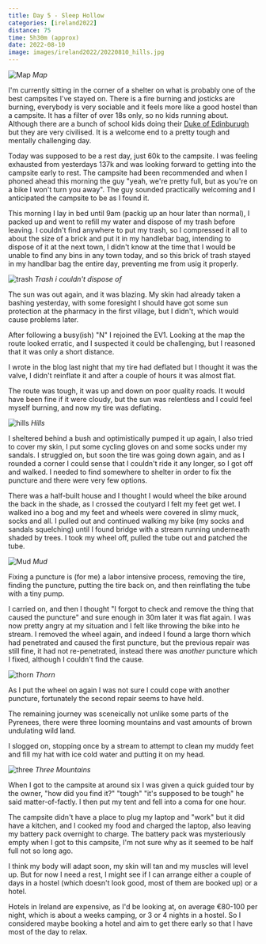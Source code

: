 ```yaml
--- 
title: Day 5 - Sleep Hollow
categories: [ireland2022]
distance: 75
time: 5h30m (approx)
date: 2022-08-10
image: images/ireland2022/20220810_hills.jpg
---
```


![Map](/images/ireland2022/20220810_map.jpg) 
*Map*

I'm currently sitting in the corner of a shelter on what is probably one of
the best campsites I've stayed on. There is a fire burning and josticks are
burning, everybody is very sociable and it feels more like a good hostel
than a campsite. It has a filter of over 18s only, so no kids running about.
Although there are a bunch of school kids doing their [Duke of
Edinburugh](https://www.dofe.org/) but they are very civilised. It is a
welcome end to a pretty tough and mentally challenging day.

Today was supposed to be a rest day, just 60k to the campsite. I was feeling
exhausted from yesterdays 137k and was looking forward to getting into the
campsite early to rest. The campsite had been recommended and when I phoned
ahead this morning the guy "yeah, we're pretty full, but as you're on a bike I
won't turn you away". The guy sounded practically welcoming and I anticipated
the campsite to be as I found it.

This morning I lay in bed until 9am (packig up an hour later than normal), I
packed up and went to refill my water and dispose of my trash before leaving.
I couldn't find anywhere to put my trash, so I compressed it all to about the
size of a brick and put it in my handlebar bag, intending to dispose of it at
the next town, I didn't know at the time that I would be unable to find any
bins in any town today, and so this brick of trash stayed in my handlbar bag
the entire day, preventing me from usig it properly.

![trash](/images/ireland2022/20220810_trash.jpg) 
*Trash i couldn't dispose of*

The sun was out again, and it was blazing. My skin had already taken a bashing
yesterday, with some foresight I should have got some sun protection at the
pharmacy in the first village, but I didn't, which would cause problems later.

After following a busy(ish) "N" I rejoined the EV1. Looking at the map the
route looked erratic, and I suspected it could be challenging, but I reasoned
that it was only a short distance.

I wrote in the blog last night that my tire had deflated but I thought it was
the valve, I didn't reinflate it and after a couple of hours it was almost flat.

The route was tough, it was up and down on poor quality roads. It would have
been fine if it were cloudy, but the sun was relentless and I could feel
myself burning, and now my tire was deflating.

![hills](/images/ireland2022/20220810_hills.jpg) 
*Hills*

I sheltered behind a bush and optimistically pumped it up again, I also tried
to cover my skin, I put some cycling gloves on and some socks under my
sandals. I struggled on, but soon the tire was going down again, and as I
rounded a corner I could sense that I couldn't ride it any longer, so I got
off and walked. I needed to find somewhere to shelter in order to fix the
puncture and there were very few options.

There was a half-built house and I thought I would wheel the bike around the
back in the shade, as I crossed the coutyard I felt my feet get wet. I walked
ino a bog and my feet and wheels were covered in slimy muck, socks and all. I
pulled out and continued walking my bike (my socks and sandals squelching) 
until I found bridge with a stream running underneath shaded by trees. I took
my wheel off, pulled the tube out and patched the tube.

![Mud](/images/ireland2022/20220810_mud.jpg) 
*Mud*


Fixing a puncture is (for me) a labor intensive process, removing the tire,
finding the puncture, putting the tire back on, and then reinflating the tube
with a tiny pump.

I carried on, and then I thought "I forgot to check and remove the thing that
caused the puncture" and sure enough in 30m later it was flat again. I was now
pretty angry at my situation and I felt like throwing the bike into he stream. I
removed the wheel again, and indeed I found a large thorn which had
penetrated and caused the first puncture, but the previous repair was still
fine, it had not re-penetrated, instead there was _another_ puncture which I
fixed, although I couldn't find the cause.

![thorn](/images/ireland2022/20220810_thorn.jpg) 
*Thorn*

As I put the wheel on again I was not sure I could cope with another puncture,
fortunately the second repair seems to have held.

The remaining journey was sceneically not unlike some parts of the Pyrenees,
there were three looming mountains and vast amounts of brown undulating wild
land.

I slogged on, stopping once by a stream to attempt to clean my muddy feet and
fill my hat with ice cold water and putting it on my head.

![three](/images/ireland2022/20220810_three.jpg) 
*Three Mountains*

When I got to the campsite at around six I was given a quick guided tour by
the owner, "how did you find it?" "tough" "it's supposed to be tough" he said
matter-of-factly. I then put my tent and fell into a coma for one hour.

The campsite didn't have a place to plug my laptop and "work" but it did have
a kitchen, and I cooked my food and charged the laptop, also leaving my
battery pack overnight to charge. The battery pack was mysteriously empty when
I got to this campsite, I'm not sure why as it seemed to be half full not so
long ago.

I think my body will adapt soon, my skin will tan and my muscles will level
up. But for now I need a rest, I might see if I can arrange either a couple of
days in a hostel (which doesn't look good, most of them are booked up) or a
hotel.

Hotels in Ireland are expensive, as I'd be looking at, on average €80-100 per
night, which is about a weeks camping, or 3 or 4 nights in a hostel. So I
considered maybe booking a hotel and aim to get there early so that I have
most of the day to relax.
